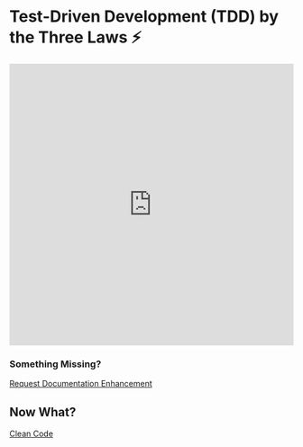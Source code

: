 # Test-Driven Development (TDD) by the Three Laws ⚡️
 
 <iframe width="100%" height="500" src="https://www.youtube.com/embed/O3ndgXMjErc?si=IaPnPtG066v4vx9H" title="YouTube video player" frameborder="0" allow="accelerometer; autoplay; clipboard-write; encrypted-media; gyroscope; picture-in-picture; web-share" referrerpolicy="strict-origin-when-cross-origin" allowfullscreen></iframe>

### Something Missing?

<div class="grid-buttons">
    <a class="btn" href="https://forms.gle/2ZMtwUxg1egV8sHT8">Request Documentation Enhancement</a>
</div>

## Now What?

<div class="grid-buttons">
    <a class="btn" href="{{ '/ideology/clean-code/' | url }}">Clean Code</a>
</div>
